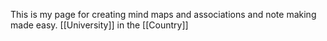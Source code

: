This is my page for creating mind maps and associations and note making made easy. 
[[University]]  in the [[Country]]
